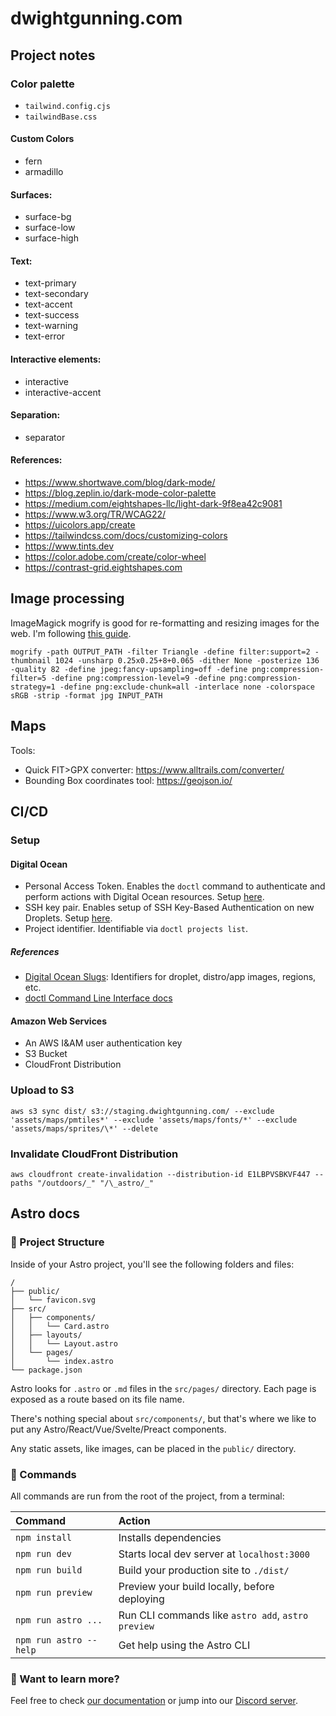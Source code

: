 # dwightgunning.com

## Project notes

### Color palette

- `tailwind.config.cjs`
- `tailwindBase.css`

#### Custom Colors

- fern
- armadillo

#### Surfaces:

- surface-bg
- surface-low
- surface-high

#### Text:

- text-primary
- text-secondary
- text-accent
- text-success
- text-warning
- text-error

#### Interactive elements:

- interactive
- interactive-accent

#### Separation:

- separator

#### References:

- https://www.shortwave.com/blog/dark-mode/
- https://blog.zeplin.io/dark-mode-color-palette
- https://medium.com/eightshapes-llc/light-dark-9f8ea42c9081
- https://www.w3.org/TR/WCAG22/
- https://uicolors.app/create
- https://tailwindcss.com/docs/customizing-colors
- https://www.tints.dev
- https://color.adobe.com/create/color-wheel
- https://contrast-grid.eightshapes.com

## Image processing

ImageMagick mogrify is good for re-formatting and resizing images for the web. I'm following [this guide](https://www.smashingmagazine.com/2015/06/efficient-image-resizing-with-imagemagick/).

```
mogrify -path OUTPUT_PATH -filter Triangle -define filter:support=2 -thumbnail 1024 -unsharp 0.25x0.25+8+0.065 -dither None -posterize 136 -quality 82 -define jpeg:fancy-upsampling=off -define png:compression-filter=5 -define png:compression-level=9 -define png:compression-strategy=1 -define png:exclude-chunk=all -interlace none -colorspace sRGB -strip -format jpg INPUT_PATH
```

## Maps

Tools:

- Quick FIT>GPX converter: https://www.alltrails.com/converter/
- Bounding Box coordinates tool: https://geojson.io/

## CI/CD

### Setup

#### Digital Ocean

- Personal Access Token. Enables the `doctl` command to authenticate and perform actions with Digital Ocean resources. Setup [here](https://cloud.digitalocean.com/account/api/tokens).
- SSH key pair. Enables setup of SSH Key-Based Authentication on new Droplets. Setup [here](https://cloud.digitalocean.com/account/security).
- Project identifier. Identifiable via `doctl projects list`.

##### References

- [Digital Ocean Slugs](https://slugs.do-api.dev/): Identifiers for droplet, distro/app images, regions, etc.
- [doctl Command Line Interface docs](https://docs.digitalocean.com/reference/doctl/)

#### Amazon Web Services

- An AWS I&AM user authentication key
- S3 Bucket
- CloudFront Distribution

### Upload to S3

```
aws s3 sync dist/ s3://staging.dwightgunning.com/ --exclude 'assets/maps/pmtiles*' --exclude 'assets/maps/fonts/*' --exclude 'assets/maps/sprites/\*' --delete
```

### Invalidate CloudFront Distribution

```
aws cloudfront create-invalidation --distribution-id E1LBPVSBKVF447 --paths "/outdoors/_" "/\_astro/_"
```

## Astro docs

### 🚀 Project Structure

Inside of your Astro project, you'll see the following folders and files:

```
/
├── public/
│   └── favicon.svg
├── src/
│   ├── components/
│   │   └── Card.astro
│   ├── layouts/
│   │   └── Layout.astro
│   └── pages/
│       └── index.astro
└── package.json
```

Astro looks for `.astro` or `.md` files in the `src/pages/` directory. Each page is exposed as a route based on its file name.

There's nothing special about `src/components/`, but that's where we like to put any Astro/React/Vue/Svelte/Preact components.

Any static assets, like images, can be placed in the `public/` directory.

### 🧞 Commands

All commands are run from the root of the project, from a terminal:

| Command                | Action                                             |
| :--------------------- | :------------------------------------------------- |
| `npm install`          | Installs dependencies                              |
| `npm run dev`          | Starts local dev server at `localhost:3000`        |
| `npm run build`        | Build your production site to `./dist/`            |
| `npm run preview`      | Preview your build locally, before deploying       |
| `npm run astro ...`    | Run CLI commands like `astro add`, `astro preview` |
| `npm run astro --help` | Get help using the Astro CLI                       |

### 👀 Want to learn more?

Feel free to check [our documentation](https://docs.astro.build) or jump into our [Discord server](https://astro.build/chat).
